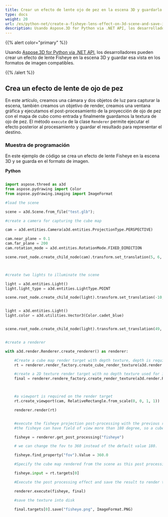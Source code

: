 ```yaml
---
title: Crear un efecto de lente ojo de pez en la escena 3D y guardarlo en una imagen
type: docs
weight: 20
url: /es/python-net/create-a-fisheye-lens-effect-on-3d-scene-and-save-in-an-image/
description: Usando Aspose.3D for Python via .NET API, los desarrolladores pueden crear un efecto de lente Fisheye en la escena 3D y guardar esa vista en los formatos de imagen compatibles.
---
```

{{% alert color="primary" %}}

Usando [Aspose.3D for Python via .NET API](https:#products.aspose.com/3d/python-net/), los desarrolladores pueden crear un efecto de lente Fisheye en la escena 3D y guardar esa vista en los formatos de imagen compatibles.

{{% /alert %}}
##  **Crea un efecto de lente de ojo de pez**
En este artículo, creamos una cámara y dos objetos de luz para capturar la escena, también creamos un objetivo de render, creamos una ventana gráfica y ejecutamos el post-procesamiento de la proyección de ojo de pez con el mapa de cubo como entrada y finalmente guardamos la textura de ojo de pez. El método `execute` de la clase `Renderer` permite ejecutar el efecto posterior al procesamiento y guardar el resultado para representar el destino.
###  **Muestra de programación**
En este ejemplo de código se crea un efecto de lente Fisheye en la escena 3D y se guarda en el formato de imagen.

**Python**


```py

import aspose.threed as a3d
from aspose.pydrawing import Color
from aspose.pydrawing.imaging import ImageFormat

#load the scene

scene = a3d.Scene.from_file("test.glb");

#create a camera for capturing the cube map

cam = a3d.entities.Camera(a3d.entities.ProjectionType.PERSPECTIVE)

cam.near_plane = 0.1
cam.far_plane = 200
cam.rotation_mode = a3d.entities.RotationMode.FIXED_DIRECTION

scene.root_node.create_child_node(cam).transform.set_translation(5, 6, 0)



#create two lights to illuminate the scene

light = a3d.entities.Light()
light.light_type = a3d.entities.LightType.POINT

scene.root_node.create_child_node(light).transform.set_translation(-10, 7, -10)


light = a3d.entities.Light()
light.color = a3d.utilities.Vector3(Color.cadet_blue)


scene.root_node.create_child_node(light).transform.set_translation(49, 0, 49)


#create a renderer

with a3d.render.Renderer.create_renderer() as renderer:

    #Create a cube map render target with depth texture, depth is required when rendering a scene.
    rt = renderer.render_factory.create_cube_render_texture(a3d.render.RenderParameters(False), 512, 512)

    #create a 2D texture render target with no depth texture used for image processing
    final = renderer.rendere_factory.create_render_texture(a3d.render.RenderParameters(False, 32, 0, 0), 1024, 1024)



    #a viewport is required on the render target
    rt.create_viewport(cam, RelativeRectangle.from_scale(0, 0, 1, 1))

    renderer.render(rt)


    #execute the fisheye projection post-processing with the previous rendered cube map as input
    #the fisheye can have field of view more than 180 degree, so a cube map with all direction is required.

    fisheye = renderer.get_post_processing("fisheye")

    # we can change the fov to 360 instead of the default value 180.

    fisheye.find_property("fov").Value = 360.0

    #Specify the cube map rendered from the scene as this post processing's input

    fisheye.input = rt.targets[0]

    #Execute the post processing effect and save the result to render target final

    renderer.execute(fisheye, final)

    #save the texture into disk

    final.targets[0].save("fisheye.png", ImageFormat.PNG)


```
